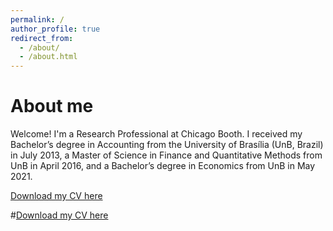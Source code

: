 ```yaml
---
permalink: /
author_profile: true
redirect_from: 
  - /about/
  - /about.html
---
```


About me
======
Welcome! I'm a Research Professional at Chicago Booth. I received my Bachelor’s degree in Accounting from the University of Brasília (UnB, Brazil) in July 2013, a Master of Science in Finance and Quantitative Methods from UnB in April 2016, and a Bachelor’s degree in Economics from UnB in May 2021.

[Download my CV here](https://github.com/pcsbezerra/pcsbezerra.github.io/blob/master/files/cv.pdf)

#[Download my CV here](http://academicpages.github.io/files/cv.pdf)


